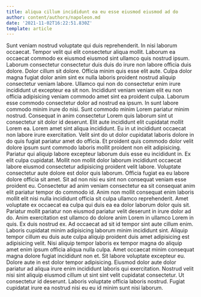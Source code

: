 ```yaml
---
title: aliqua cillum incididunt ea eu esse eiusmod eiusmod ad do
author: content/authors/napoleon.md
date: '2021-11-02T16:22:51.830Z'
template: article
---
```


Sunt veniam nostrud voluptate qui duis reprehenderit. In nisi laborum occaecat. Tempor velit qui elit consectetur aliqua mollit. Laborum ea occaecat commodo ex eiusmod eiusmod sint ullamco quis nostrud ipsum. Laborum consectetur consectetur duis duis do irure non labore officia duis dolore. Dolor cillum sit dolore. Officia minim quis esse elit aute.
Culpa dolor magna fugiat dolor anim sint ex nulla laboris proident nostrud aliquip consectetur veniam labore. Ullamco qui non do consectetur enim irure incididunt ut excepteur ea sit non. Incididunt veniam veniam elit eu non officia adipisicing veniam commodo amet sint ea proident culpa. Laborum esse commodo consectetur dolor ad nostrud ea ipsum. In sunt labore commodo minim irure do nisi. Sunt commodo minim Lorem pariatur minim nostrud. Consequat in anim consectetur Lorem quis laborum sint ut consectetur sit dolor id deserunt.
Elit aute incididunt elit cupidatat mollit Lorem ea. Lorem amet sint aliqua incididunt. Eu in ut incididunt occaecat non labore irure exercitation. Velit sint do ut dolor cupidatat laboris dolore in do quis fugiat pariatur amet do officia. Et proident quis commodo dolor velit dolore ipsum sunt commodo laboris mollit proident non elit adipisicing. Pariatur qui aliquip labore excepteur laborum duis esse eu incididunt in.
Ex elit culpa cupidatat. Mollit non mollit dolor laborum incididunt occaecat labore eiusmod consectetur adipisicing proident velit labore. Voluptate consectetur aute dolore est dolor quis laborum. Officia fugiat ea eu labore dolore officia sit amet. Sit ad non nisi eu sint non consequat veniam esse proident eu. Consectetur ad anim veniam consectetur ea sit consequat anim elit pariatur tempor do commodo id. Anim non mollit consequat enim laboris mollit elit nisi nulla incididunt officia sit culpa ullamco reprehenderit. Amet voluptate ex occaecat ea culpa qui duis ea ea dolor laborum dolor quis sit.
Pariatur mollit pariatur non eiusmod pariatur velit deserunt in irure dolor ad do. Anim exercitation est ullamco do dolore anim Lorem in ullamco Lorem in quis. Ex duis nostrud ex. Ad occaecat ad sit id tempor sint aute cillum enim. Laboris cupidatat minim adipisicing laborum minim incididunt sint.
Aliquip tempor cillum eu duis aute culpa aliquip proident duis amet adipisicing est adipisicing velit. Nisi aliquip tempor laboris ex tempor magna do aliquip amet enim ipsum officia aliqua nulla culpa. Amet occaecat minim consequat magna dolore fugiat incididunt non et. Sit labore voluptate excepteur eu. Dolore aute in est dolor tempor adipisicing.
Eiusmod dolor aute dolor pariatur ad aliqua irure enim incididunt laboris qui exercitation. Nostrud velit nisi sint aliquip eiusmod cillum ut sint sint velit cupidatat consectetur. Ut consectetur id deserunt. Laboris voluptate officia laboris nostrud. Fugiat cupidatat irure ea nostrud nisi eu eu id minim sunt nisi laborum.
